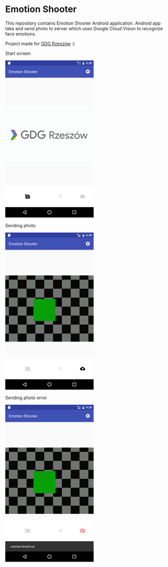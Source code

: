 # Emotion Shooter
This repository contains Emotion Shooter Android application.
Android app take and send photo to server which uses Google Cloud Vision to recognize face emotions.

Project made for [GDG Rzeszów](https://gdgrzeszow.pl/) :) 

Start screen

![Alt text](/screens/app_1.png?raw=true "Start screen")

Sending photo

![Alt text](/screens/app_2.png?raw=true "Sending photo")

Sending photo error

![Alt text](/screens/app_3.png?raw=true "Sending photo error")